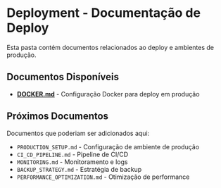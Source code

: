 # Deployment - Documentação de Deploy

Esta pasta contém documentos relacionados ao deploy e ambientes de produção.

## Documentos Disponíveis

- [**DOCKER.md**](./DOCKER.md) - Configuração Docker para deploy em produção

## Próximos Documentos

Documentos que poderiam ser adicionados aqui:

- `PRODUCTION_SETUP.md` - Configuração de ambiente de produção
- `CI_CD_PIPELINE.md` - Pipeline de CI/CD
- `MONITORING.md` - Monitoramento e logs
- `BACKUP_STRATEGY.md` - Estratégia de backup
- `PERFORMANCE_OPTIMIZATION.md` - Otimização de performance

